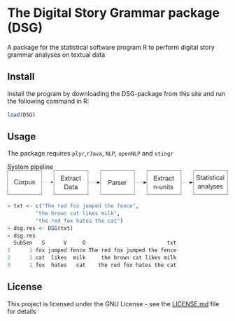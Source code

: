 # The Digital Story Grammar package (DSG)
A package for the statistical software program R to perform digital story grammar analyses on textual data

## Install
Install the program by downloading the DSG-package from this site and run the following command in R: <br/>

``` r
load(DSG)
```

##  Usage
The package requires `plyr`,`rJava`, `NLP`, `openNLP` and `stingr`

System pipeline
<img src="https://github.com/sban/narratives/blob/master/SystemPipelineW.png" >



``` r
> txt <- c("The red fox jumped the fence", 
         "the brown cat likes milk", 
         "the red fox hates the cat")
> dsg.res <- DSG(txt)
> dsg.res
  SubSen   S      V     O                          txt
1      1 fox jumped fence The red fox jumped the fence
2      1 cat  likes  milk     the brown cat likes milk
3      1 fox  hates   cat    the red fox hates the cat
```

## License

This project is licensed under the GNU License - see the [LICENSE.md](LICENSE.md) file for details


